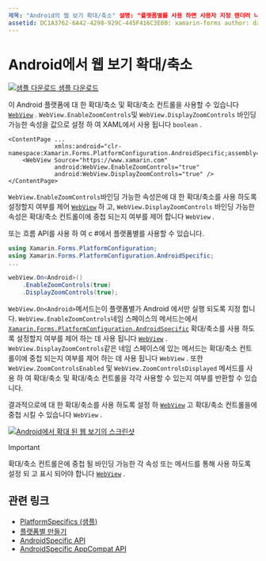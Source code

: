 ```yaml
---
제목: "Android의 웹 보기 확대/축소" 설명: "플랫폼별를 사용 하면 사용자 지정 렌더러 나 효과를 구현 하지 않고 특정 플랫폼 에서만 사용할 수 있는 기능을 사용할 수 있습니다. 이 문서에서는 웹 보기에서 확대/축소를 사용 하도록 설정 하는 Android 플랫폼 관련 기능을 사용 하는 방법을 설명 합니다. "
assetid: DC1A3762-6A42-4298-929C-445F416C3E60: xamarin-forms author: davidbritch: dabritch:: 05/09/2019-loc: [ Xamarin.Forms ,]입니다. Xamarin.Essentials
---
```


# <a name="webview-zoom-on-android"></a>Android에서 웹 보기 확대/축소

[![샘플 다운로드](~/media/shared/download.png) 샘플 다운로드](https://docs.microsoft.com/samples/xamarin/xamarin-forms-samples/userinterface-platformspecifics)

이 Android 플랫폼에 대 한 확대/축소 및 확대/축소 컨트롤을 사용할 수 있습니다 [`WebView`](xref:Xamarin.Forms.WebView) . `WebView.EnableZoomControls`및 `WebView.DisplayZoomControls` 바인딩 가능한 속성을 값으로 설정 하 여 XAML에서 사용 됩니다 `boolean` .

```xaml
<ContentPage ...
             xmlns:android="clr-namespace:Xamarin.Forms.PlatformConfiguration.AndroidSpecific;assembly=Xamarin.Forms.Core">
    <WebView Source="https://www.xamarin.com"
             android:WebView.EnableZoomControls="true"
             android:WebView.DisplayZoomControls="true" />
</ContentPage>
```

`WebView.EnableZoomControls`바인딩 가능한 속성은에 대 한 확대/축소를 사용 하도록 설정할지 여부를 제어 [`WebView`](xref:Xamarin.Forms.WebView) 하 고, `WebView.DisplayZoomControls` 바인딩 가능한 속성은 확대/축소 컨트롤이에 중첩 되는지 여부를 제어 합니다 `WebView` .

또는 흐름 API를 사용 하 여 c #에서 플랫폼별를 사용할 수 있습니다.

```csharp
using Xamarin.Forms.PlatformConfiguration;
using Xamarin.Forms.PlatformConfiguration.AndroidSpecific;
...

webView.On<Android>()
    .EnableZoomControls(true)
    .DisplayZoomControls(true);
```

`WebView.On<Android>`메서드는이 플랫폼별가 Android 에서만 실행 되도록 지정 합니다. `WebView.EnableZoomControls`네임 스페이스의 메서드는에서 [`Xamarin.Forms.PlatformConfiguration.AndroidSpecific`](xref:Xamarin.Forms.PlatformConfiguration.AndroidSpecific) 확대/축소를 사용 하도록 설정할지 여부를 제어 하는 데 사용 됩니다 [`WebView`](xref:Xamarin.Forms.WebView) . `WebView.DisplayZoomControls`같은 네임 스페이스에 있는 메서드는 확대/축소 컨트롤이에 중첩 되는지 여부를 제어 하는 데 사용 됩니다 `WebView` . 또한 `WebView.ZoomControlsEnabled` 및 `WebView.ZoomControlsDisplayed` 메서드를 사용 하 여 확대/축소 및 확대/축소 컨트롤을 각각 사용할 수 있는지 여부를 반환할 수 있습니다.

결과적으로에 대 한 확대/축소를 사용 하도록 설정 하 [`WebView`](xref:Xamarin.Forms.WebView) 고 확대/축소 컨트롤을에 중첩 시킬 수 있습니다 `WebView` .

[![Android에서 확대 된 웹 보기의 스크린샷](webview-zoom-controls-images/webview-zoom.png "확대/축소 웹 보기")](webview-zoom-controls-images/webview-zoom-large.png#lightbox "확대/축소 웹 보기")

> [!IMPORTANT]
> 확대/축소 컨트롤은에 중첩 될 바인딩 가능한 각 속성 또는 메서드를 통해 사용 하도록 설정 되 고 표시 되어야 합니다 [`WebView`](xref:Xamarin.Forms.WebView) .

## <a name="related-links"></a>관련 링크

- [PlatformSpecifics (샘플)](https://docs.microsoft.com/samples/xamarin/xamarin-forms-samples/userinterface-platformspecifics)
- [플랫폼별 만들기](~/xamarin-forms/platform/platform-specifics/index.md#creating-platform-specifics)
- [AndroidSpecific API](xref:Xamarin.Forms.PlatformConfiguration.AndroidSpecific)
- [AndroidSpecific AppCompat API](xref:Xamarin.Forms.PlatformConfiguration.AndroidSpecific.AppCompat)

